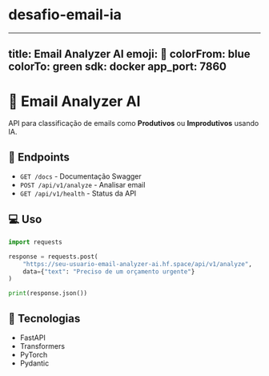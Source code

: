 # desafio-email-ia

---
title: Email Analyzer AI
emoji: 🤖
colorFrom: blue
colorTo: green
sdk: docker
app_port: 7860
---

# 🤖 Email Analyzer AI

API para classificação de emails como **Produtivos** ou **Improdutivos** usando IA.

## 🚀 Endpoints

- `GET /docs` - Documentação Swagger
- `POST /api/v1/analyze` - Analisar email
- `GET /api/v1/health` - Status da API

## 💻 Uso

```python
import requests

response = requests.post(
    "https://seu-usuario-email-analyzer-ai.hf.space/api/v1/analyze",
    data={"text": "Preciso de um orçamento urgente"}
)

print(response.json())
```

## 🔧 Tecnologias

- FastAPI
- Transformers
- PyTorch
- Pydantic